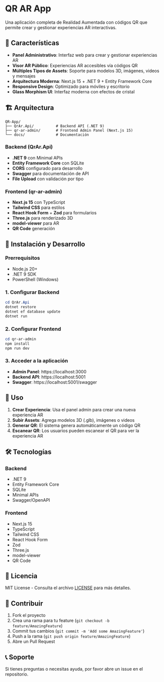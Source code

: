 # QR AR App

Una aplicación completa de Realidad Aumentada con códigos QR que permite crear y gestionar experiencias AR interactivas.

## 🌟 Características

- **Panel Administrativo**: Interfaz web para crear y gestionar experiencias AR
- **Visor AR Público**: Experiencias AR accesibles vía códigos QR
- **Múltiples Tipos de Assets**: Soporte para modelos 3D, imágenes, videos y mensajes
- **Arquitectura Moderna**: Next.js 15 + .NET 9 + Entity Framework Core
- **Responsive Design**: Optimizado para móviles y escritorio
- **Glass Morphism UI**: Interfaz moderna con efectos de cristal

## 🏗️ Arquitectura

```
QR-App/
├── QrAr.Api/          # Backend API (.NET 9)
├── qr-ar-admin/       # Frontend Admin Panel (Next.js 15)
└── docs/              # Documentación
```

### Backend (QrAr.Api)
- **.NET 9** con Minimal APIs
- **Entity Framework Core** con SQLite
- **CORS** configurado para desarrollo
- **Swagger** para documentación de API
- **File Upload** con validación por tipo

### Frontend (qr-ar-admin)
- **Next.js 15** con TypeScript
- **Tailwind CSS** para estilos
- **React Hook Form** + **Zod** para formularios
- **Three.js** para renderizado 3D
- **model-viewer** para AR
- **QR Code** generación

## 🚀 Instalación y Desarrollo

### Prerrequisitos
- Node.js 20+
- .NET 9 SDK
- PowerShell (Windows)

### 1. Configurar Backend
```powershell
cd QrAr.Api
dotnet restore
dotnet ef database update
dotnet run
```

### 2. Configurar Frontend
```powershell
cd qr-ar-admin
npm install
npm run dev
```

### 3. Acceder a la aplicación
- **Admin Panel**: https://localhost:3000
- **Backend API**: https://localhost:5001
- **Swagger**: https://localhost:5001/swagger

## 📱 Uso

1. **Crear Experiencia**: Usa el panel admin para crear una nueva experiencia AR
2. **Subir Assets**: Agrega modelos 3D (.glb), imágenes o videos
3. **Generar QR**: El sistema genera automáticamente un código QR
4. **Escanear QR**: Los usuarios pueden escanear el QR para ver la experiencia AR

## 🛠️ Tecnologías

### Backend
- .NET 9
- Entity Framework Core
- SQLite
- Minimal APIs
- Swagger/OpenAPI

### Frontend
- Next.js 15
- TypeScript
- Tailwind CSS
- React Hook Form
- Zod
- Three.js
- model-viewer
- QR Code

## 📄 Licencia

MIT License - Consulta el archivo [LICENSE](LICENSE) para más detalles.

## 🤝 Contribuir

1. Fork el proyecto
2. Crea una rama para tu feature (`git checkout -b feature/AmazingFeature`)
3. Commit tus cambios (`git commit -m 'Add some AmazingFeature'`)
4. Push a la rama (`git push origin feature/AmazingFeature`)
5. Abre un Pull Request

## 📞 Soporte

Si tienes preguntas o necesitas ayuda, por favor abre un issue en el repositorio.